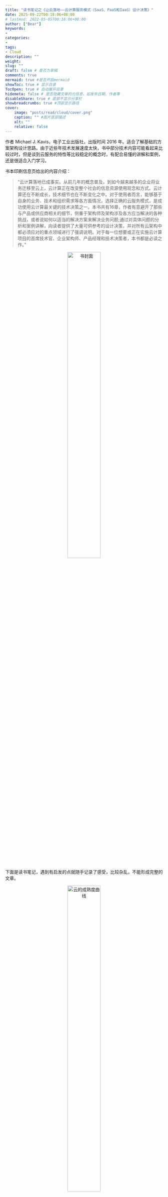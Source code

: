 ```yaml
---
title: "读书笔记之《让云落地——云计算服务模式（SaaS、PaaS和IaaS）设计决策》"
date: 2025-09-22T00:18:06+08:00
# lastmod: 2022-05-05T00:18:06+08:00
author: ["Bear"]
keywords: 
- 
categories: 
- 
tags: 
- Cloud
description: ""
weight:
slug: ""
draft: false # 是否为草稿
comments: true
mermaid: true #是否开启mermaid
showToc: true # 显示目录
TocOpen: true # 自动展开目录
hidemeta: false # 是否隐藏文章的元信息，如发布日期、作者等
disableShare: true # 底部不显示分享栏
showbreadcrumbs: true #顶部显示路径
cover:
    image: "posts/read/cloud/cover.png"
    caption: "" #图片底部描述
    alt: ""
    relative: false
---
```


作者 Michael J. Kavis，电子工业出版社，出版时间 2016 年。适合了解基础的方案架构设计思路。由于近些年技术发展速度太快，书中部分技术内容可能看起来比较过时，但是谈到云服务的特性等比较稳定的概念时，有配合易懂的讲解和案例，还是很适合入门学习。

书本印刷信息页给出的内容介绍：
  > “云计算落地已成事实。从前几年的概念普及，到如今越来越多的企业将业务迁移至云上，云计算正在改变整个社会的信息资源使用观念和方式。云计算还在不断成长，技术细节也在不断变化之中。对于使用者而言，能够基于自身的业务、技术和组织需求等各方面情况，选择正确的云服务模式，是成功使用云计算最关键的技术决策之一。本书共有16章，作者有意避开了那些与产品或供应商相关的细节，侧重于架构师及架构涉及各方应当解决的各种挑战，或者说如何以适当的解决方案来解决业务问题;通过对具体问题的分析和案例讲解，向读者提供了大量可供参考的设计决策，并对所有云架构中都必须应对的重点领域进行了强调说明。对于每一位想要或正在实施云计算项目的首席技术官、企业架构师、产品经理和技术决策者，本书都是必读之作。”



<figure>
  <div align=center><img src="/posts/read/cloud/cover-full.png"  style="width: 50%; height:auto;" alt="书封面"></div>
  <figcaption></figcaption>
</figure>

下面是读书笔记，遇到有启发的点就随手记录了感受，比较杂乱，不能形成完整的文章。

<figure>
  <div align=center><img src="/posts/read/cloud/curve.png"  style="width: 50%; height:auto;" alt="云的成熟度曲线"></div>
  <figcaption>云的成熟度曲线</figcaption>
</figure>

成书在2016年，过去这么久，现在是否已经进入了“生产平稳期”？


<figure>
  <div align=center><img src="/posts/read/cloud/hosting-vs-cloud.png"  style="width: 60%; height:auto;" alt="托管还是上云？"></div>
  <figcaption>托管还是上云？</figcaption>
</figure>

云的一大特性是弹性，如果只是为了不想打理基础设施，可以选择托管服务而不是上云。

<figure>
  <div align=center><img src="/posts/read/cloud/choice.png"  style="width: 60%; height:auto;" alt="是否适合上云"></div>
  <figcaption></figcaption>
</figure>

并不是所有的应用都适合迁移到云端。盲目使用云服务不一定能降低成本，如果没有在适合的时候关停不需要的云服务，成本可能更高——云计算资源可以很容易地获取，因此也可能很容易地成本激增，需要合适的管控措施；或者本地已有的架构迁移到云服务的难度太大，不如留在本地或者考虑SaaS服务。

客户需求决定了要采用什么样的云方案，比如社交媒用户会自愿交换数据使用权，因此可以考虑使用公有云；而政府、医疗系统对数据安全和机密性有更高要求，客户可能会要求部分数据留在私有云或本地。是需求驱动决策，而非决策驱动需求。
社交媒体网站可能更看重大规模支撑和高运行时间；医疗平台更看重零风险。

<figure>
  <div align=center><img src="/posts/read/cloud/user-need.png"  style="width: 60%; height:auto;" alt="客户需求驱动决策"></div>
  <figcaption>客户需求驱动决策</figcaption>
</figure>

使用云计算面临的困难有：内部技能的缺乏和现有系统整合的复杂性。

<figure>
  <div align=center><img src="/posts/read/cloud/challenge.png"  style="width: 60%; height:auto;" alt="云计算面临的困难"></div>
  <figcaption></figcaption>
</figure>

企业可能要考虑，上云之后技术栈的变化带来的影响，比如哪些技术人员要转型，哪些技术要引入，哪些工作要找专门的服务公司提供支持等。

伴随着上云，企业IT部门也迎来了转型的机会，从成本中心向价值中心演进（从消耗企业的钱，到为企业创造价值）。在数字化转型过程中，IT部门能够挖掘数据的价值，为业务提供建议。

云原生合适的技术设计：
微服务、容器化、DevOps与持续交付，敏捷方法论

纵向扩展（scaling up）是硬件升级，紧耦合，对硬件的依赖性强。
横向扩展（scaling out）是增加同时运行的设备，松耦合。


设计解决方案时的**功能性**和**非功能性**需求：
<figure>
  <div align=center><img src="/posts/read/cloud/functional.png"  style="width: 60%; height:auto;" alt="功能性需求"></div>
  <figcaption>功能性需求</figcaption>
</figure>
<figure>
  <div align=center><img src="/posts/read/cloud/nonfunctional.png"  style="width: 50%; height:auto;" alt="非功能性需求"></div>
  <figcaption>非功能性需求</figcaption>
</figure>


**制定架构时需要考虑的几个方面——5W1H：**

- why 原因：要解决什么问题，业务目标和驱动力是什么

- who 什么人：谁想解决这些问题，参与者都有什么人，有什么特征（组织性质，所处行业）

- what 什么事：为了解决问题，技术上的具体需求有什么（功能性和非功能性需求），有哪些风险

- where 地方：服务的地点，是否有地区性约束

- when 时候及约束条件：需要什么时间完成，预算是多少，与其他项目是否有关联，其他人为限制（如指定不要公有云，指定要哪家云服务商）

- how 如何：企业目前的状况是什么样的——是否有技术储备，财务部门是否接受固定支出转向可变支出；企业文化思维是什么，是否接受转变，是否有能力进行转变

**决定采用什么云服务模式时，评估以下5个方面：**

1. 技术：性能，扩展性，安全性，监管，业务可持续，容灾

2. 财务：重构还是迁移，成本不同

3. 战略：快速上市还是全盘把控，SaaS前者，IaaS后者

4. 组织：能力水平，不够就选SaaS，技术够就选IaaS

5. 风险：漏洞会造成多大伤害，决定了选择公私或混合

**如何选择 IaaS、PaaS 或 SaaS：**
- SaaS：适合非核心业务，如人力、财务等，可购入 ERP 或 CRM 软件，这些业务不会带来附加价值
- PaaS：提供商的资源是由许多客户共享的，因此会对每个客户有节流的限制。不适合海量数据或者处理大量分布式数据的应用。可以根据业务情况考虑给不同的业务使用IaaS或PaaS，比如买方服务是百万级的，就用IaaS，而卖方用PaaS，前提是这两个服务兼容。
- IaaS：有性能和扩展需求的服务，需要自行调整操作系统、应用服务器和数据库，对基础设施有更多的控制力。其次，故障风险低，PaaS提供商可能会停机，但IaaS允许自建冗余和容灾。

沿着SaaS向上，面向市场的速度会提高，所需运营成本变少；朝着IaaS向下，对基础设施有更多控制力，避免服务中断或能快速恢复。

P91-92的案例很好，讲述了公有云与混合云的实施决策原因

进行方案选择时，要对业务随着时间的推移而出现的未来状态进行预判，而不仅仅着眼于当前的需要。

静态数据，包括按照时间顺序发生的数据，如银行转账、页面浏览量等，属于“一次写入，多次读取”，在某一个时间点发生，但后续会多次读取以进行分析。这种数据占据大量空间，所以使用 NoSQL技术。
动态数据，经常发生变化，一般使用关系型数据库，也就是SQL。

数据处理的两种模式：[OLAP和OLTP OLAP与OLTP：深度解析两者的核心差异](https://baijiahao.baidu.com/s?id=1785151816559740554&wfr=spider&for=pc)

第150页讲了NoSQL的4种数据库，包括键值存储、列存储、文档存储、图像数据库。
- 键值存储：采用哈希表，每个带有指针的唯一的键都会指向一个特定的数据项。这是4个里面最简单的一种存储，速度快，高扩展，但不适合处理复杂数据和关系。典型Redis，DynamoDB
- 列存储：哈希值指向多个列，不适用于高度连接的数据，典型Hadoop
- 文档存储：如XML、JSON，存日志用，典型MongoDB
- 图像存储：展现关系的可视化表述，可用于社交媒体分析

第14章 P273 对DevOps的讲解非常好。
DevOps 实际上是对工作流的重构，提高团队成员之间的沟通和协作，让开发、测试、质量、运维等团队紧密地联系在一起，每个人都对产品的最终质量负责。在产品的整个生命周期，每个部门都要involve进来，持续沟通和探讨各自的工作模式和交付物。最终，更快、更可靠地提供更高质量的产品。

相反，在传统的工作流中，每个部门可能互相推诿，急于在ddl之前完成自己的部分，然后把球踢到下一个部门那，最终导致一大堆漏洞，比如说研发赶紧写出来代码然后推给测试和QA，测试急忙完成自己的部分然后推给运维，到了产品周期的最后关头运维才发现环境不兼容，导致从头改。

团队成功的关键：人员、技术、流程，DevOps就是流程
提问：为什么云适合用DevOps工作流？


插播一小段《数字化转型架构_方法论与云原生实践》读书笔记：

关于云原生架构的定义，阿里云在2020年发布的《云原生架构白皮书》中给出了比较明确的定义：云原生架构是基于云原生技术的一组架构原则和设计模式的集合，旨在将云应用中的**非业务代码**部分进行**最大化的剥离**，从而让云设施接管应用中原有的大量**非功能特性**，如高可用、可扩展、容灾、易用性、可测试性、安全特性等能力。

架构设计的演进流程：

集中式：单体架构，CS和BS端应用
→

分布式：SOA，按照一定的粒度划分，通过接口互通
→

微服务：更细粒度的划分，拆分成多个应用，松耦合
→

云原生：应用在最初的时候就基于云的特点来设计，弹性、可靠、松耦合、易于管理和观测。

云原生的核心技术包括：容器、微服务、Serverless、Service Mesh、DevOps等。

云原生的好处：
- 降低开发复杂度和运维工作量。云原生把三方软硬件的能力升级为服务，使得业务代码的开发人员不需要掌握复杂的分布式或者底层网络技术，让企业更加关注业务本身，提升研发效率。
- 提供大量非功能特性。
- 自动化的软件交付，提升资源利用率，提供统一的基础设施，如操作系统、容器、Kubernetes



